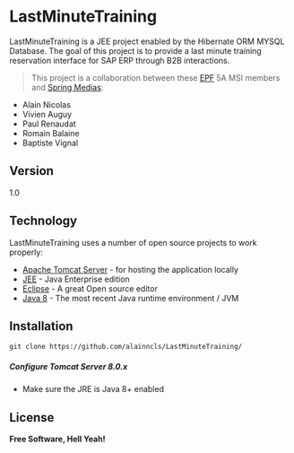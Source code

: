 LastMinuteTraining
=========

LastMinuteTraining is a JEE project enabled by the Hibernate ORM  MYSQL Database. 
The goal of this project is to provide a last minute training reservation interface for SAP ERP through B2B interactions.

> This project is a collaboration between these [EPF] 5A MSI members and [Spring Medias]:

  - Alain Nicolas
  - Vivien Auguy
  - Paul Renaudat
  - Romain Balaine
  - Baptiste Vignal

Version
----

1.0

Technology
-----------

LastMinuteTraining uses a number of open source projects to work properly:

* [Apache Tomcat Server] - for hosting the application locally
* [JEE] - Java Enterprise edition
* [Eclipse] - A great Open source editor
* [Java 8] - The most recent Java runtime environment / JVM

Installation
--------------

```git
git clone https://github.com/alainncls/LastMinuteTraining/
```

##### Configure Tomcat Server 8.0.x

* Make sure the JRE is Java 8+ enabled



License
----
**Free Software, Hell Yeah!**



[EPF]:http://www.epf.fr
[Spring Medias]:http://www.springmedias.com/
[Apache Tomcat Server]:tomcat.apache.org/
[JEE]:http://fr.wikipedia.org/wiki/Java_EE
[Eclipse]:http://www.eclipse.org
[Java 8]:http://www.oracle.com/technetwork/java/javase/downloads/jre8-downloads-2133155.html
